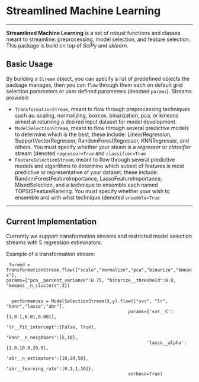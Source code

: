 <h1>Streamlined Machine Learning</h1>
<hr>
<strong>Streamlined Machine Learning</strong> is a set of robust functions and classes meant to streamline: preprocessing, model selection, and feature selection.
This package is build on top of <em>SciPy</em> and <em>sklearn</em>.

<h2>Basic Usage</h2>
By building a <code>Stream</code> object, you can specify a list of predefined objects the package manages, then you can <code>flow</code> through them each on default grid selection parameters or user defined parameters (denoted <code>params</code>).
Streams provided:
<ul>

<li><code>TransformationStream</code>, meant to flow through preprocessing techniques such as: scaling, normalizing, boxcox, binarization, pca, or kmeans aimed at returning a desired input dataset for model development.</li>

<li><code>ModelSelectionStream</code>, meant to flow through several predictive models to determine which is the best, these include: LinearRegression, SupportVectorRegressor, RandomForestRegressor, KNNRegressor, and others. You must specify whether your steam is a <em>regressor</em> or <em>classifier</em> stream (denoted <code>regressor=True</code> and <code>classifier=True</code> </li>

<li><code>FeatureSelectionStream</code>, meant to flow through several predictive models and algorithms to determine which subset of features is most predictive or representative of your dataset, these include: RandomForestFeatureImportance, LassoFeatureImportance, MixedSelection, and a technique to ensemble each named TOPSISFeatureRanking. You must specify whether your wish to ensemble and with what technique (denoted <code>ensemble=True</code> </li>

<ul></ul>
</ul>

<hr>

<h2>Current Implementation</h2>

Currently we support transformation streams and restricted model selection streams with 5 regression estiminators.

Example of a transformation stream:

<code> formed = TransformationStream.flow(["scale","normalize","pca","binarize","kmeans"], 
                        params={"pca__percent_variance":0.75, "binarize__threshold":0.0, "kmeans__n_clusters":3}) 
</code>

<code>
  performances = ModelSelectionStream(X,y).flow(["svr", "lr", "knnr","lasso","abr"],
                                              params={'svr__C':[1,0.1,0.01,0.001],
                                                     'lr__fit_intercept':[False, True],
                                                     'knnr__n_neighbors':[5,10],
                                                     'lasso__alpha':[1.0,10.0,20.0],
                                                     'abr__n_estimators':[10,20,50],
                                                     'abr__learning_rate':[0.1,1,10]},
                                              verbose=True)
  </code>


